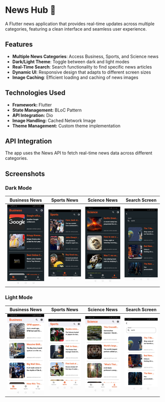 # News Hub 📰

A Flutter news application that provides real-time updates across multiple categories, featuring a clean interface and seamless user experience.

## Features
- **Multiple News Categories**: Access Business, Sports, and Science news
- **Dark/Light Theme**: Toggle between dark and light modes
- **Real-Time Search**: Search functionality to find specific news articles
- **Dynamic UI**: Responsive design that adapts to different screen sizes
- **Image Caching**: Efficient loading and caching of news images


## Technologies Used
- **Framework:** Flutter
- **State Management:** BLoC Pattern
- **API Integration:** Dio
- **Image Handling:** Cached Network Image
- **Theme Management:** Custom theme implementation

## API Integration
The app uses the News API to fetch real-time news data across different categories.


## Screenshots

### Dark Mode
| Business News | Sports News | Science News | Search Screen |
|---------------|-------------|--------------|---------------|
| ![](business-dark-mode.jpg) | ![](sports-dark-mode.jpg) | ![](science-dark-mode.jpg) | ![](search-dark-mode.jpg) |

### Light Mode
| Business News | Sports News | Science News | Search Screen |
|---------------|-------------|--------------|---------------|
| ![](business-light-mode.jpg) | ![](sports-light-mode.jpg) | ![](science-light-mode.jpg) | ![](search-light-mode.jpg) |
